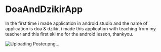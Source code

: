 # DoaAndDzikirApp
In the first time i made application in android studio and the name of application is doa &amp; dzikir, i made this application with teaching from my teacher and this first skl me for the android lesson, thankyou.


![Uploading Poster.png…]()
